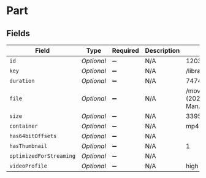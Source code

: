 # Part


## Fields

| Field                                                                                           | Type                                                                                            | Required                                                                                        | Description                                                                                     | Example                                                                                         |
| ----------------------------------------------------------------------------------------------- | ----------------------------------------------------------------------------------------------- | ----------------------------------------------------------------------------------------------- | ----------------------------------------------------------------------------------------------- | ----------------------------------------------------------------------------------------------- |
| `id`                                                                                            | *Optional<Double>*                                                                              | :heavy_minus_sign:                                                                              | N/A                                                                                             | 120353                                                                                          |
| `key`                                                                                           | *Optional<String>*                                                                              | :heavy_minus_sign:                                                                              | N/A                                                                                             | /library/parts/120353/1681803203/file.mp4                                                       |
| `duration`                                                                                      | *Optional<Double>*                                                                              | :heavy_minus_sign:                                                                              | N/A                                                                                             | 7474422                                                                                         |
| `file`                                                                                          | *Optional<String>*                                                                              | :heavy_minus_sign:                                                                              | N/A                                                                                             | /movies/Ant-Man and the Wasp Quantumania (2023)/Ant-Man.and.the.Wasp.Quantumania.2023.1080p.mp4 |
| `size`                                                                                          | *Optional<Double>*                                                                              | :heavy_minus_sign:                                                                              | N/A                                                                                             | 3395307162                                                                                      |
| `container`                                                                                     | *Optional<String>*                                                                              | :heavy_minus_sign:                                                                              | N/A                                                                                             | mp4                                                                                             |
| `has64bitOffsets`                                                                               | *Optional<Boolean>*                                                                             | :heavy_minus_sign:                                                                              | N/A                                                                                             |                                                                                                 |
| `hasThumbnail`                                                                                  | *Optional<Double>*                                                                              | :heavy_minus_sign:                                                                              | N/A                                                                                             | 1                                                                                               |
| `optimizedForStreaming`                                                                         | *Optional<Boolean>*                                                                             | :heavy_minus_sign:                                                                              | N/A                                                                                             |                                                                                                 |
| `videoProfile`                                                                                  | *Optional<String>*                                                                              | :heavy_minus_sign:                                                                              | N/A                                                                                             | high                                                                                            |